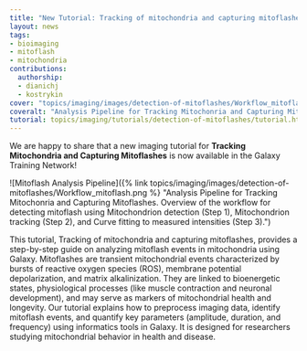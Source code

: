 ```yaml
---
title: "New Tutorial: Tracking of mitochondria and capturing mitoflashes"
layout: news
tags:
- bioimaging
- mitoflash
- mitochondria
contributions:
  authorship:
  - dianichj
  - kostrykin
cover: "topics/imaging/images/detection-of-mitoflashes/Workflow_mitoflash.png"
coveralt: "Analysis Pipeline for Tracking Mitochonria and Capturing Mitoflashes."
tutorial: topics/imaging/tutorials/detection-of-mitoflashes/tutorial.html
---
```


We are happy to share that a new imaging tutorial for **Tracking Mitochondria and Capturing Mitoflashes** is now available in the Galaxy Training Network!

![Mitoflash Analysis Pipeline]({% link topics/imaging/images/detection-of-mitoflashes/Workflow_mitoflash.png %} "Analysis Pipeline for Tracking Mitochonria and Capturing Mitoflashes. Overview of the workflow for detecting mitoflash using Mitochondrion detection (Step 1), Mitochondrion tracking (Step 2), and Curve fitting to measured intensities (Step 3).")

This tutorial, Tracking of mitochondria and capturing mitoflashes, provides a step-by-step guide on analyzing mitoflash events in mitochondria using Galaxy. Mitoflashes are transient mitochondrial events characterized by bursts of reactive oxygen species (ROS), membrane potential depolarization, and matrix alkalinization. They are linked to bioenergetic states, physiological processes (like muscle contraction and neuronal development), and may serve as markers of mitochondrial health and longevity. Our tutorial explains how to preprocess imaging data, identify mitoflash events, and quantify key parameters (amplitude, duration, and frequency) using informatics tools in Galaxy. It is designed for researchers studying mitochondrial behavior in health and disease.
